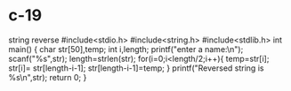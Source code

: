 # c-19
string reverse
#include<stdio.h>
#include<string.h>
#include<stdlib.h>
int main()
{
    char str[50],temp;
    int i,length;
    printf("enter a name:\n");
    scanf("%s",str);
    length=strlen(str);
    for(i=0;i<length/2;i++){
        temp=str[i];
        str[i]= str[length-i-1];
        str[length-i-1]=temp;
    }
    printf("Reversed string is %s\n",str);
    return 0;
}
